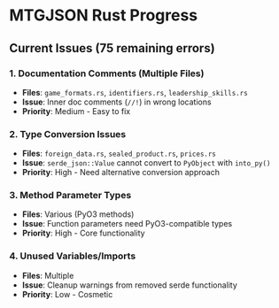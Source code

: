 # MTGJSON Rust Progress

## **Current Issues (75 remaining errors)**

### 1. **Documentation Comments** (Multiple Files)
- **Files**: `game_formats.rs`, `identifiers.rs`, `leadership_skills.rs`
- **Issue**: Inner doc comments (`//!`) in wrong locations
- **Priority**: Medium - Easy to fix

### 2. **Type Conversion Issues** 
- **Files**: `foreign_data.rs`, `sealed_product.rs`, `prices.rs`
- **Issue**: `serde_json::Value` cannot convert to `PyObject` with `into_py()`
- **Priority**: High - Need alternative conversion approach

### 3. **Method Parameter Types**
- **Files**: Various (PyO3 methods)
- **Issue**: Function parameters need PyO3-compatible types
- **Priority**: High - Core functionality

### 4. **Unused Variables/Imports**
- **Files**: Multiple
- **Issue**: Cleanup warnings from removed serde functionality  
- **Priority**: Low - Cosmetic